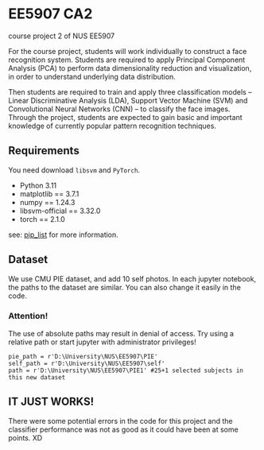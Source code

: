# EE5907 CA2

course project 2 of NUS EE5907

For the course project, students will work individually to construct a face recognition system. Students are required to apply Principal Component Analysis (PCA) to perform data dimensionality reduction and visualization, in order to understand underlying data distribution.

Then students are required to train and apply three classification models – Linear Discriminative Analysis (LDA), Support Vector Machine (SVM) and Convolutional Neural Networks (CNN) – to classify the face images. Through the project, students are expected to gain basic and important knowledge of currently popular pattern recognition techniques.

## Requirements

You need download `libsvm` and `PyTorch`.

- Python 3.11
- matplotlib == 3.7.1
- numpy == 1.24.3
- libsvm-official == 3.32.0
- torch == 2.1.0

see: [pip_list](https://github.com/blackrock-3350/EE5907/blob/main/pip_list) for more information.

## Dataset

We use CMU PIE dataset, and add 10 self photos. 
In each jupyter notebook, the paths to the dataset are similar. You can also change it easily in the code.

### Attention! 
The use of absolute paths may result in denial of access. Try using a relative path or start jupyter with administrator privileges!

```
pie_path = r'D:\University\NUS\EE5907\PIE'
self_path = r'D:\University\NUS\EE5907\self'
path = r'D:\University\NUS\EE5907\PIE1' #25+1 selected subjects in this new dataset
```

## IT JUST WORKS!

There were some potential errors in the code for this project and the classifier performance was not as good as it could have been at some points. XD
